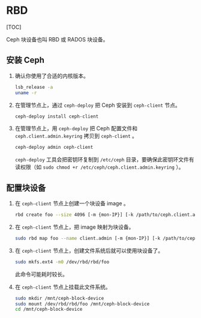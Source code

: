 # RBD

[TOC]

Ceph 块设备也叫 RBD 或 RADOS 块设备。

## 安装 Ceph

1. 确认你使用了合适的内核版本。

   ```bash
   lsb_release -a
   uname -r
   ```

2. 在管理节点上，通过 `ceph-deploy` 把 Ceph 安装到 `ceph-client` 节点。

   ```bash
   ceph-deploy install ceph-client
   ```

3. 在管理节点上，用 `ceph-deploy` 把 Ceph 配置文件和 `ceph.client.admin.keyring` 拷贝到 `ceph-client` 。

   ```bash
   ceph-deploy admin ceph-client
   ```

   `ceph-deploy` 工具会把密钥环复制到 `/etc/ceph` 目录，要确保此密钥环文件有读权限（如 `sudo chmod +r /etc/ceph/ceph.client.admin.keyring` ）。

## 配置块设备

1. 在 `ceph-client` 节点上创建一个块设备 image 。

   ```bash
   rbd create foo --size 4096 [-m {mon-IP}] [-k /path/to/ceph.client.admin.keyring]
   ```

2. 在 `ceph-client` 节点上，把 image 映射为块设备。

   ```bash
   sudo rbd map foo --name client.admin [-m {mon-IP}] [-k /path/to/ceph.client.admin.keyring]
   ```

3. 在 `ceph-client` 节点上，创建文件系统后就可以使用块设备了。

   ```bash
   sudo mkfs.ext4 -m0 /dev/rbd/rbd/foo
   ```

   此命令可能耗时较长。

4. 在 `ceph-client` 节点上挂载此文件系统。

   ```bash
   sudo mkdir /mnt/ceph-block-device
   sudo mount /dev/rbd/rbd/foo /mnt/ceph-block-device
   cd /mnt/ceph-block-device
   ```

